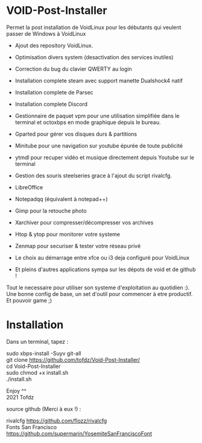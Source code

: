 # VOID-Post-Installer

Permet la post installation de VoidLinux pour les débutants qui veulent passer de Windows à VoidLinux

- Ajout des repository VoidLinux.
- Optimisation divers system (desactivation des services inutiles)
- Correction du bug du clavier QWERTY au login

- Installation complete steam avec support manette Dualshock4 natif
- Installation complete de Parsec
- Installation complete Discord

- Gestionnaire de paquet vpm pour une utilisation simplifiée dans le terminal et octoxbps en mode graphique depuis le bureau.
- Gparted pour gérer vos disques durs & partitions 
- Minitube pour une navigation sur youtube épurée de toute publicité
- ytmdl pour recuper vidéo et musique directement depuis Youtube sur le terminal
- Gestion des souris steelseries grace à l'ajout du script rivalcfg.
- LibreOffice
- Notepadqq (équivalent à notepad++)
- Gimp pour la retouche photo
- Xarchiver pour compresser/décompresser vos archives
- Htop & ytop pour monitorer votre systeme
- Zenmap pour securiser & tester votre réseau privé
- Le choix au démarrage entre xfce ou i3 deja configuré pour VoidLinux
- Et pleins d'autres applications sympa sur les dépots de void et de github !



Tout le necessaire pour utiliser son systeme d'exploitation au quotidien :).
Une bonne config de base, un set d'outil pour commencer à etre productif.
Et pouvoir game ;)



# Installation

Dans un terminal, tapez :

sudo xbps-install -Suyv git-all  
git clone https://github.com/tofdz/Void-Post-Installer/  
cd Void-Post-Installer  
sudo chmod +x install.sh  
./install.sh

Enjoy ^^  
2021 Tofdz

source github (Merci à eux !) :

rivalcfg			https://github.com/flozz/rivalcfg  
Fonts San Francisco		https://github.com/supermarin/YosemiteSanFranciscoFont  
	
